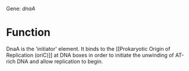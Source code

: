 Gene: *dnaA*
# Function
DnaA is the 'initiator' element. It binds to the [[Prokaryotic Origin of Replication (oriC)]] at DNA boxes in order to initiate the unwinding of AT-rich DNA and allow replication to begin. 